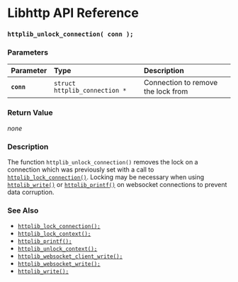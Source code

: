# Libhttp API Reference

### `httplib_unlock_connection( conn );`

### Parameters

| Parameter | Type | Description |
| :--- | :--- | :--- |
|**`conn`**|`struct httplib_connection *`|Connection to remove the lock from|

### Return Value

*none*

### Description

The function `httplib_unlock_connection()` removes the lock on a connection which was previously set with a call to [`httplib_lock_connection()`](httplib_lock_connection.md). Locking may be necessary when using [`httplib_write()`](httplib_write.md) or [`httplib_printf()`](httplib_printf.md) on websocket connections to prevent data corruption.

### See Also

* [`httplib_lock_connection();`](httplib_lock_connection.md)
* [`httplib_lock_context();`](httplib_lock_context.md)
* [`httplib_printf();`](httplib_printf.md)
* [`httplib_unlock_context();`](httplib_unlock_context.md)
* [`httplib_websocket_client_write();`](httplib_websocket_client_write.md)
* [`httplib_websocket_write();`](httplib_websocket_write.md)
* [`httplib_write();`](httplib_write.md)

